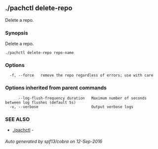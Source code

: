 ## ./pachctl delete-repo

Delete a repo.

### Synopsis


Delete a repo.

```
./pachctl delete-repo repo-name
```

### Options

```
  -f, --force   remove the repo regardless of errors; use with care
```

### Options inherited from parent commands

```
      --log-flush-frequency duration   Maximum number of seconds between log flushes (default 5s)
  -v, --verbose                        Output verbose logs
```

### SEE ALSO
* [./pachctl](./pachctl.md)	 - 

###### Auto generated by spf13/cobra on 12-Sep-2016
